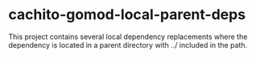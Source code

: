 # cachito-gomod-local-parent-deps

This project contains several local dependency replacements where the dependency is 
located in a parent directory with ../ included in the path.
